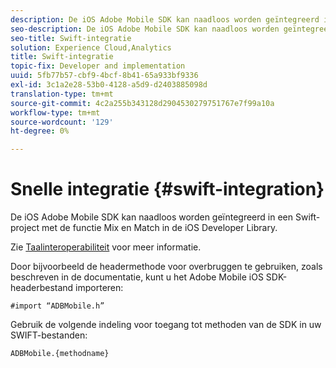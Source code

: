 ```yaml
---
description: De iOS Adobe Mobile SDK kan naadloos worden geïntegreerd in een Swift-project met de functie Mix en Match in de iOS Developer Library.
seo-description: De iOS Adobe Mobile SDK kan naadloos worden geïntegreerd in een Swift-project met de functie Mix en Match in de iOS Developer Library.
seo-title: Swift-integratie
solution: Experience Cloud,Analytics
title: Swift-integratie
topic-fix: Developer and implementation
uuid: 5fb77b57-cbf9-4bcf-8b41-65a933bf9336
exl-id: 3c1a2e28-53b0-4128-a5d9-d2403885098d
translation-type: tm+mt
source-git-commit: 4c2a255b343128d2904530279751767e7f99a10a
workflow-type: tm+mt
source-wordcount: '129'
ht-degree: 0%

---
```


# Snelle integratie {#swift-integration}

De iOS Adobe Mobile SDK kan naadloos worden geïntegreerd in een Swift-project met de functie Mix en Match in de iOS Developer Library.

Zie [Taalinteroperabiliteit](https://developer.apple.com/documentation/swift#2984801.html) voor meer informatie.

Door bijvoorbeeld de headermethode voor overbruggen te gebruiken, zoals beschreven in de documentatie, kunt u het Adobe Mobile iOS SDK-headerbestand importeren:

```
#import “ADBMobile.h”
```

Gebruik de volgende indeling voor toegang tot methoden van de SDK in uw SWIFT-bestanden:

```
ADBMobile.{methodname}
```
